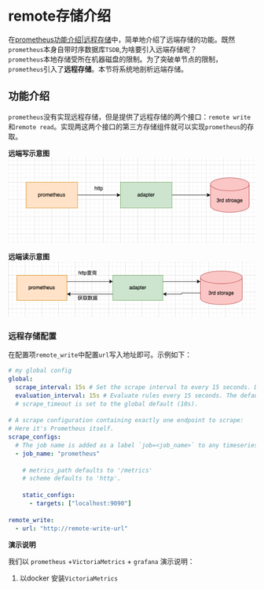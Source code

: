 # remote存储介绍

在[prometheus功能介绍|远程存储](prometheus功能介绍.md#远程存储)中，简单地介绍了远端存储的功能。既然`prometheus`本身自带时序数据库`TSDB`,为啥要引入远端存储呢？  
`prometheus`本地存储受所在机器磁盘的限制。为了突破单节点的限制，`prometheus`引入了**远程存储**。本节将系统地剖析远端存储。

## 功能介绍

`prometheus`没有实现远程存储，但是提供了远程存储的两个接口：`remote write`和`remote read`。实现两这两个接口的第三方存储组件就可以实现`prometheus`的存取。  

**远端写示意图**  
![remote write](./src/remote_write.png)


**远端读示意图**  
![remote read](./src/remote_read.png)



### 远程存储配置

在配置项`remote_write`中配置`url`写入地址即可。示例如下：  

```yaml
# my global config
global:
  scrape_interval: 15s # Set the scrape interval to every 15 seconds. Default is every 1 minute.
  evaluation_interval: 15s # Evaluate rules every 15 seconds. The default is every 1 minute.
  # scrape_timeout is set to the global default (10s).

# A scrape configuration containing exactly one endpoint to scrape:
# Here it's Prometheus itself.
scrape_configs:
  # The job name is added as a label `job=<job_name>` to any timeseries scraped from this config.
  - job_name: "prometheus"

    # metrics_path defaults to '/metrics'
    # scheme defaults to 'http'.

    static_configs:
      - targets: ["localhost:9090"]

remote_write:
  - url: "http://remote-write-url"

```

**演示说明**

我们以 `prometheus` +`VictoriaMetrics` + `grafana`  演示说明：

1. 以docker 安装`VictoriaMetrics`




